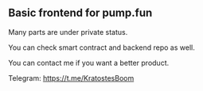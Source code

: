## Basic frontend for pump.fun

Many parts are under private status.

You can check smart contract and backend repo as well.

You can contact me if you want a better product.

Telegram: https://t.me/KratostesBoom

